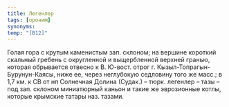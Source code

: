 ```yaml
---
title: Легенлер
tags: [ороним]
synonyms:
temp: "[В12]"
---
```


Голая гора с крутым каменистым зап. склоном; на вершине короткий скальный
гребень с округленной и выщербленной верхней гранью, которая обрывается отвесно
к В. Ю-вост. отрог г. Кызыл-Топрагын-Бурунун-Каясы, ниже ее, через неглубокую
седловину того же масс.; в 1,7 км. к СВ от нп Солнечная Долина (Судак.) – тюрк.
легенлер – тазы – под зап. склоном миниатюрный каньон и такие же эврозионные
котлы, которые крымские татары наз. тазами.
